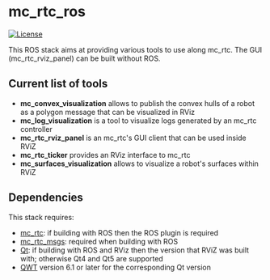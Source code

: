 mc_rtc_ros
==========

[![License](https://img.shields.io/badge/License-BSD%202--Clause-green.svg)](https://opensource.org/licenses/BSD-2-Clause)

This ROS stack aims at providing various tools to use along mc\_rtc. The GUI (mc\_rtc\_rviz\_panel) can be built without ROS.

## Current list of tools

- **mc\_convex\_visualization** allows to publish the convex hulls of a robot as a polygon message that can be visualized in RViz
- **mc\_log\_visualization** is a tool to visualize logs generated by an mc\_rtc controller
- **mc\_rtc\_rviz\_panel** is an mc\_rtc's GUI client that can be used inside RViZ
- **mc\_rtc\_ticker** provides an RViz interface to mc\_rtc
- **mc\_surfaces\_visualization** allows to visualize a robot's surfaces within RViZ

## Dependencies

This stack requires:
- [mc\_rtc](https://github.com/jrl-umi3218/mc_rtc): if building with ROS then the ROS plugin is required
- [mc\_rtc\_msgs](https://github.com/jrl-umi3218/mc_rtc_msgs): required when building with ROS
- [Qt](https://www.qt.io/): if building with ROS and RViz then the version that RViZ was built with; otherwise Qt4 and Qt5 are supported
- [QWT](https://qwt.sourceforge.io/) version 6.1 or later for the corresponding Qt version
